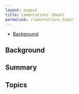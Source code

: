 ```yaml
---
layout: pagev2
title: Lamentations (Book)
permalink: /lamentations_book/
---
```

- [Background](#background)

## Background

## Summary

## Topics

